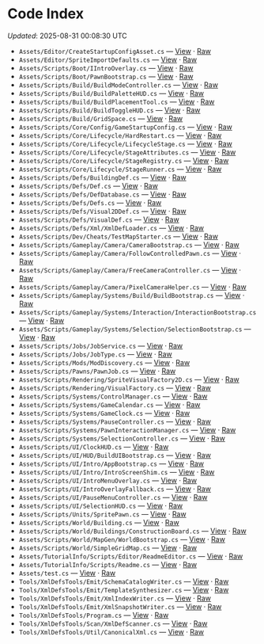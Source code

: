 # Code Index

_Updated_: 2025-08-31 00:08:30 UTC

- `Assets/Editor/CreateStartupConfigAsset.cs` — [View](https://github.com/Natangry/FantasyColony/blob/main/Assets/Editor/CreateStartupConfigAsset.cs) · [Raw](https://raw.githubusercontent.com/Natangry/FantasyColony/main/Assets/Editor/CreateStartupConfigAsset.cs)
- `Assets/Editor/SpriteImportDefaults.cs` — [View](https://github.com/Natangry/FantasyColony/blob/main/Assets/Editor/SpriteImportDefaults.cs) · [Raw](https://raw.githubusercontent.com/Natangry/FantasyColony/main/Assets/Editor/SpriteImportDefaults.cs)
- `Assets/Scripts/Boot/IIntroOverlay.cs` — [View](https://github.com/Natangry/FantasyColony/blob/main/Assets/Scripts/Boot/IIntroOverlay.cs) · [Raw](https://raw.githubusercontent.com/Natangry/FantasyColony/main/Assets/Scripts/Boot/IIntroOverlay.cs)
- `Assets/Scripts/Boot/PawnBootstrap.cs` — [View](https://github.com/Natangry/FantasyColony/blob/main/Assets/Scripts/Boot/PawnBootstrap.cs) · [Raw](https://raw.githubusercontent.com/Natangry/FantasyColony/main/Assets/Scripts/Boot/PawnBootstrap.cs)
- `Assets/Scripts/Build/BuildModeController.cs` — [View](https://github.com/Natangry/FantasyColony/blob/main/Assets/Scripts/Build/BuildModeController.cs) · [Raw](https://raw.githubusercontent.com/Natangry/FantasyColony/main/Assets/Scripts/Build/BuildModeController.cs)
- `Assets/Scripts/Build/BuildPaletteHUD.cs` — [View](https://github.com/Natangry/FantasyColony/blob/main/Assets/Scripts/Build/BuildPaletteHUD.cs) · [Raw](https://raw.githubusercontent.com/Natangry/FantasyColony/main/Assets/Scripts/Build/BuildPaletteHUD.cs)
- `Assets/Scripts/Build/BuildPlacementTool.cs` — [View](https://github.com/Natangry/FantasyColony/blob/main/Assets/Scripts/Build/BuildPlacementTool.cs) · [Raw](https://raw.githubusercontent.com/Natangry/FantasyColony/main/Assets/Scripts/Build/BuildPlacementTool.cs)
- `Assets/Scripts/Build/BuildToggleHUD.cs` — [View](https://github.com/Natangry/FantasyColony/blob/main/Assets/Scripts/Build/BuildToggleHUD.cs) · [Raw](https://raw.githubusercontent.com/Natangry/FantasyColony/main/Assets/Scripts/Build/BuildToggleHUD.cs)
- `Assets/Scripts/Build/GridSpace.cs` — [View](https://github.com/Natangry/FantasyColony/blob/main/Assets/Scripts/Build/GridSpace.cs) · [Raw](https://raw.githubusercontent.com/Natangry/FantasyColony/main/Assets/Scripts/Build/GridSpace.cs)
- `Assets/Scripts/Core/Config/GameStartupConfig.cs` — [View](https://github.com/Natangry/FantasyColony/blob/main/Assets/Scripts/Core/Config/GameStartupConfig.cs) · [Raw](https://raw.githubusercontent.com/Natangry/FantasyColony/main/Assets/Scripts/Core/Config/GameStartupConfig.cs)
- `Assets/Scripts/Core/Lifecycle/HardRestart.cs` — [View](https://github.com/Natangry/FantasyColony/blob/main/Assets/Scripts/Core/Lifecycle/HardRestart.cs) · [Raw](https://raw.githubusercontent.com/Natangry/FantasyColony/main/Assets/Scripts/Core/Lifecycle/HardRestart.cs)
- `Assets/Scripts/Core/Lifecycle/LifecycleStage.cs` — [View](https://github.com/Natangry/FantasyColony/blob/main/Assets/Scripts/Core/Lifecycle/LifecycleStage.cs) · [Raw](https://raw.githubusercontent.com/Natangry/FantasyColony/main/Assets/Scripts/Core/Lifecycle/LifecycleStage.cs)
- `Assets/Scripts/Core/Lifecycle/StageAttributes.cs` — [View](https://github.com/Natangry/FantasyColony/blob/main/Assets/Scripts/Core/Lifecycle/StageAttributes.cs) · [Raw](https://raw.githubusercontent.com/Natangry/FantasyColony/main/Assets/Scripts/Core/Lifecycle/StageAttributes.cs)
- `Assets/Scripts/Core/Lifecycle/StageRegistry.cs` — [View](https://github.com/Natangry/FantasyColony/blob/main/Assets/Scripts/Core/Lifecycle/StageRegistry.cs) · [Raw](https://raw.githubusercontent.com/Natangry/FantasyColony/main/Assets/Scripts/Core/Lifecycle/StageRegistry.cs)
- `Assets/Scripts/Core/Lifecycle/StageRunner.cs` — [View](https://github.com/Natangry/FantasyColony/blob/main/Assets/Scripts/Core/Lifecycle/StageRunner.cs) · [Raw](https://raw.githubusercontent.com/Natangry/FantasyColony/main/Assets/Scripts/Core/Lifecycle/StageRunner.cs)
- `Assets/Scripts/Defs/BuildingDef.cs` — [View](https://github.com/Natangry/FantasyColony/blob/main/Assets/Scripts/Defs/BuildingDef.cs) · [Raw](https://raw.githubusercontent.com/Natangry/FantasyColony/main/Assets/Scripts/Defs/BuildingDef.cs)
- `Assets/Scripts/Defs/Def.cs` — [View](https://github.com/Natangry/FantasyColony/blob/main/Assets/Scripts/Defs/Def.cs) · [Raw](https://raw.githubusercontent.com/Natangry/FantasyColony/main/Assets/Scripts/Defs/Def.cs)
- `Assets/Scripts/Defs/DefDatabase.cs` — [View](https://github.com/Natangry/FantasyColony/blob/main/Assets/Scripts/Defs/DefDatabase.cs) · [Raw](https://raw.githubusercontent.com/Natangry/FantasyColony/main/Assets/Scripts/Defs/DefDatabase.cs)
- `Assets/Scripts/Defs/Defs.cs` — [View](https://github.com/Natangry/FantasyColony/blob/main/Assets/Scripts/Defs/Defs.cs) · [Raw](https://raw.githubusercontent.com/Natangry/FantasyColony/main/Assets/Scripts/Defs/Defs.cs)
- `Assets/Scripts/Defs/Visual2DDef.cs` — [View](https://github.com/Natangry/FantasyColony/blob/main/Assets/Scripts/Defs/Visual2DDef.cs) · [Raw](https://raw.githubusercontent.com/Natangry/FantasyColony/main/Assets/Scripts/Defs/Visual2DDef.cs)
- `Assets/Scripts/Defs/VisualDef.cs` — [View](https://github.com/Natangry/FantasyColony/blob/main/Assets/Scripts/Defs/VisualDef.cs) · [Raw](https://raw.githubusercontent.com/Natangry/FantasyColony/main/Assets/Scripts/Defs/VisualDef.cs)
- `Assets/Scripts/Defs/Xml/XmlDefLoader.cs` — [View](https://github.com/Natangry/FantasyColony/blob/main/Assets/Scripts/Defs/Xml/XmlDefLoader.cs) · [Raw](https://raw.githubusercontent.com/Natangry/FantasyColony/main/Assets/Scripts/Defs/Xml/XmlDefLoader.cs)
- `Assets/Scripts/Dev/Cheats/TestMapStarter.cs` — [View](https://github.com/Natangry/FantasyColony/blob/main/Assets/Scripts/Dev/Cheats/TestMapStarter.cs) · [Raw](https://raw.githubusercontent.com/Natangry/FantasyColony/main/Assets/Scripts/Dev/Cheats/TestMapStarter.cs)
- `Assets/Scripts/Gameplay/Camera/CameraBootstrap.cs` — [View](https://github.com/Natangry/FantasyColony/blob/main/Assets/Scripts/Gameplay/Camera/CameraBootstrap.cs) · [Raw](https://raw.githubusercontent.com/Natangry/FantasyColony/main/Assets/Scripts/Gameplay/Camera/CameraBootstrap.cs)
- `Assets/Scripts/Gameplay/Camera/FollowControlledPawn.cs` — [View](https://github.com/Natangry/FantasyColony/blob/main/Assets/Scripts/Gameplay/Camera/FollowControlledPawn.cs) · [Raw](https://raw.githubusercontent.com/Natangry/FantasyColony/main/Assets/Scripts/Gameplay/Camera/FollowControlledPawn.cs)
- `Assets/Scripts/Gameplay/Camera/FreeCameraController.cs` — [View](https://github.com/Natangry/FantasyColony/blob/main/Assets/Scripts/Gameplay/Camera/FreeCameraController.cs) · [Raw](https://raw.githubusercontent.com/Natangry/FantasyColony/main/Assets/Scripts/Gameplay/Camera/FreeCameraController.cs)
- `Assets/Scripts/Gameplay/Camera/PixelCameraHelper.cs` — [View](https://github.com/Natangry/FantasyColony/blob/main/Assets/Scripts/Gameplay/Camera/PixelCameraHelper.cs) · [Raw](https://raw.githubusercontent.com/Natangry/FantasyColony/main/Assets/Scripts/Gameplay/Camera/PixelCameraHelper.cs)
- `Assets/Scripts/Gameplay/Systems/Build/BuildBootstrap.cs` — [View](https://github.com/Natangry/FantasyColony/blob/main/Assets/Scripts/Gameplay/Systems/Build/BuildBootstrap.cs) · [Raw](https://raw.githubusercontent.com/Natangry/FantasyColony/main/Assets/Scripts/Gameplay/Systems/Build/BuildBootstrap.cs)
- `Assets/Scripts/Gameplay/Systems/Interaction/InteractionBootstrap.cs` — [View](https://github.com/Natangry/FantasyColony/blob/main/Assets/Scripts/Gameplay/Systems/Interaction/InteractionBootstrap.cs) · [Raw](https://raw.githubusercontent.com/Natangry/FantasyColony/main/Assets/Scripts/Gameplay/Systems/Interaction/InteractionBootstrap.cs)
- `Assets/Scripts/Gameplay/Systems/Selection/SelectionBootstrap.cs` — [View](https://github.com/Natangry/FantasyColony/blob/main/Assets/Scripts/Gameplay/Systems/Selection/SelectionBootstrap.cs) · [Raw](https://raw.githubusercontent.com/Natangry/FantasyColony/main/Assets/Scripts/Gameplay/Systems/Selection/SelectionBootstrap.cs)
- `Assets/Scripts/Jobs/JobService.cs` — [View](https://github.com/Natangry/FantasyColony/blob/main/Assets/Scripts/Jobs/JobService.cs) · [Raw](https://raw.githubusercontent.com/Natangry/FantasyColony/main/Assets/Scripts/Jobs/JobService.cs)
- `Assets/Scripts/Jobs/JobType.cs` — [View](https://github.com/Natangry/FantasyColony/blob/main/Assets/Scripts/Jobs/JobType.cs) · [Raw](https://raw.githubusercontent.com/Natangry/FantasyColony/main/Assets/Scripts/Jobs/JobType.cs)
- `Assets/Scripts/Mods/ModDiscovery.cs` — [View](https://github.com/Natangry/FantasyColony/blob/main/Assets/Scripts/Mods/ModDiscovery.cs) · [Raw](https://raw.githubusercontent.com/Natangry/FantasyColony/main/Assets/Scripts/Mods/ModDiscovery.cs)
- `Assets/Scripts/Pawns/PawnJob.cs` — [View](https://github.com/Natangry/FantasyColony/blob/main/Assets/Scripts/Pawns/PawnJob.cs) · [Raw](https://raw.githubusercontent.com/Natangry/FantasyColony/main/Assets/Scripts/Pawns/PawnJob.cs)
- `Assets/Scripts/Rendering/SpriteVisualFactory2D.cs` — [View](https://github.com/Natangry/FantasyColony/blob/main/Assets/Scripts/Rendering/SpriteVisualFactory2D.cs) · [Raw](https://raw.githubusercontent.com/Natangry/FantasyColony/main/Assets/Scripts/Rendering/SpriteVisualFactory2D.cs)
- `Assets/Scripts/Rendering/VisualFactory.cs` — [View](https://github.com/Natangry/FantasyColony/blob/main/Assets/Scripts/Rendering/VisualFactory.cs) · [Raw](https://raw.githubusercontent.com/Natangry/FantasyColony/main/Assets/Scripts/Rendering/VisualFactory.cs)
- `Assets/Scripts/Systems/ControlManager.cs` — [View](https://github.com/Natangry/FantasyColony/blob/main/Assets/Scripts/Systems/ControlManager.cs) · [Raw](https://raw.githubusercontent.com/Natangry/FantasyColony/main/Assets/Scripts/Systems/ControlManager.cs)
- `Assets/Scripts/Systems/GameCalendar.cs` — [View](https://github.com/Natangry/FantasyColony/blob/main/Assets/Scripts/Systems/GameCalendar.cs) · [Raw](https://raw.githubusercontent.com/Natangry/FantasyColony/main/Assets/Scripts/Systems/GameCalendar.cs)
- `Assets/Scripts/Systems/GameClock.cs` — [View](https://github.com/Natangry/FantasyColony/blob/main/Assets/Scripts/Systems/GameClock.cs) · [Raw](https://raw.githubusercontent.com/Natangry/FantasyColony/main/Assets/Scripts/Systems/GameClock.cs)
- `Assets/Scripts/Systems/PauseController.cs` — [View](https://github.com/Natangry/FantasyColony/blob/main/Assets/Scripts/Systems/PauseController.cs) · [Raw](https://raw.githubusercontent.com/Natangry/FantasyColony/main/Assets/Scripts/Systems/PauseController.cs)
- `Assets/Scripts/Systems/PawnInteractionManager.cs` — [View](https://github.com/Natangry/FantasyColony/blob/main/Assets/Scripts/Systems/PawnInteractionManager.cs) · [Raw](https://raw.githubusercontent.com/Natangry/FantasyColony/main/Assets/Scripts/Systems/PawnInteractionManager.cs)
- `Assets/Scripts/Systems/SelectionController.cs` — [View](https://github.com/Natangry/FantasyColony/blob/main/Assets/Scripts/Systems/SelectionController.cs) · [Raw](https://raw.githubusercontent.com/Natangry/FantasyColony/main/Assets/Scripts/Systems/SelectionController.cs)
- `Assets/Scripts/UI/ClockHUD.cs` — [View](https://github.com/Natangry/FantasyColony/blob/main/Assets/Scripts/UI/ClockHUD.cs) · [Raw](https://raw.githubusercontent.com/Natangry/FantasyColony/main/Assets/Scripts/UI/ClockHUD.cs)
- `Assets/Scripts/UI/HUD/BuildUIBootstrap.cs` — [View](https://github.com/Natangry/FantasyColony/blob/main/Assets/Scripts/UI/HUD/BuildUIBootstrap.cs) · [Raw](https://raw.githubusercontent.com/Natangry/FantasyColony/main/Assets/Scripts/UI/HUD/BuildUIBootstrap.cs)
- `Assets/Scripts/UI/Intro/AppBootstrap.cs` — [View](https://github.com/Natangry/FantasyColony/blob/main/Assets/Scripts/UI/Intro/AppBootstrap.cs) · [Raw](https://raw.githubusercontent.com/Natangry/FantasyColony/main/Assets/Scripts/UI/Intro/AppBootstrap.cs)
- `Assets/Scripts/UI/Intro/IntroScreenShim.cs` — [View](https://github.com/Natangry/FantasyColony/blob/main/Assets/Scripts/UI/Intro/IntroScreenShim.cs) · [Raw](https://raw.githubusercontent.com/Natangry/FantasyColony/main/Assets/Scripts/UI/Intro/IntroScreenShim.cs)
- `Assets/Scripts/UI/IntroMenuOverlay.cs` — [View](https://github.com/Natangry/FantasyColony/blob/main/Assets/Scripts/UI/IntroMenuOverlay.cs) · [Raw](https://raw.githubusercontent.com/Natangry/FantasyColony/main/Assets/Scripts/UI/IntroMenuOverlay.cs)
- `Assets/Scripts/UI/IntroOverlayFallback.cs` — [View](https://github.com/Natangry/FantasyColony/blob/main/Assets/Scripts/UI/IntroOverlayFallback.cs) · [Raw](https://raw.githubusercontent.com/Natangry/FantasyColony/main/Assets/Scripts/UI/IntroOverlayFallback.cs)
- `Assets/Scripts/UI/PauseMenuController.cs` — [View](https://github.com/Natangry/FantasyColony/blob/main/Assets/Scripts/UI/PauseMenuController.cs) · [Raw](https://raw.githubusercontent.com/Natangry/FantasyColony/main/Assets/Scripts/UI/PauseMenuController.cs)
- `Assets/Scripts/UI/SelectionHUD.cs` — [View](https://github.com/Natangry/FantasyColony/blob/main/Assets/Scripts/UI/SelectionHUD.cs) · [Raw](https://raw.githubusercontent.com/Natangry/FantasyColony/main/Assets/Scripts/UI/SelectionHUD.cs)
- `Assets/Scripts/Units/SpritePawn.cs` — [View](https://github.com/Natangry/FantasyColony/blob/main/Assets/Scripts/Units/SpritePawn.cs) · [Raw](https://raw.githubusercontent.com/Natangry/FantasyColony/main/Assets/Scripts/Units/SpritePawn.cs)
- `Assets/Scripts/World/Building.cs` — [View](https://github.com/Natangry/FantasyColony/blob/main/Assets/Scripts/World/Building.cs) · [Raw](https://raw.githubusercontent.com/Natangry/FantasyColony/main/Assets/Scripts/World/Building.cs)
- `Assets/Scripts/World/Buildings/ConstructionBoard.cs` — [View](https://github.com/Natangry/FantasyColony/blob/main/Assets/Scripts/World/Buildings/ConstructionBoard.cs) · [Raw](https://raw.githubusercontent.com/Natangry/FantasyColony/main/Assets/Scripts/World/Buildings/ConstructionBoard.cs)
- `Assets/Scripts/World/MapGen/WorldBootstrap.cs` — [View](https://github.com/Natangry/FantasyColony/blob/main/Assets/Scripts/World/MapGen/WorldBootstrap.cs) · [Raw](https://raw.githubusercontent.com/Natangry/FantasyColony/main/Assets/Scripts/World/MapGen/WorldBootstrap.cs)
- `Assets/Scripts/World/SimpleGridMap.cs` — [View](https://github.com/Natangry/FantasyColony/blob/main/Assets/Scripts/World/SimpleGridMap.cs) · [Raw](https://raw.githubusercontent.com/Natangry/FantasyColony/main/Assets/Scripts/World/SimpleGridMap.cs)
- `Assets/TutorialInfo/Scripts/Editor/ReadmeEditor.cs` — [View](https://github.com/Natangry/FantasyColony/blob/main/Assets/TutorialInfo/Scripts/Editor/ReadmeEditor.cs) · [Raw](https://raw.githubusercontent.com/Natangry/FantasyColony/main/Assets/TutorialInfo/Scripts/Editor/ReadmeEditor.cs)
- `Assets/TutorialInfo/Scripts/Readme.cs` — [View](https://github.com/Natangry/FantasyColony/blob/main/Assets/TutorialInfo/Scripts/Readme.cs) · [Raw](https://raw.githubusercontent.com/Natangry/FantasyColony/main/Assets/TutorialInfo/Scripts/Readme.cs)
- `Assets/test.cs` — [View](https://github.com/Natangry/FantasyColony/blob/main/Assets/test.cs) · [Raw](https://raw.githubusercontent.com/Natangry/FantasyColony/main/Assets/test.cs)
- `Tools/XmlDefsTools/Emit/SchemaCatalogWriter.cs` — [View](https://github.com/Natangry/FantasyColony/blob/main/Tools/XmlDefsTools/Emit/SchemaCatalogWriter.cs) · [Raw](https://raw.githubusercontent.com/Natangry/FantasyColony/main/Tools/XmlDefsTools/Emit/SchemaCatalogWriter.cs)
- `Tools/XmlDefsTools/Emit/TemplateSynthesizer.cs` — [View](https://github.com/Natangry/FantasyColony/blob/main/Tools/XmlDefsTools/Emit/TemplateSynthesizer.cs) · [Raw](https://raw.githubusercontent.com/Natangry/FantasyColony/main/Tools/XmlDefsTools/Emit/TemplateSynthesizer.cs)
- `Tools/XmlDefsTools/Emit/XmlIndexWriter.cs` — [View](https://github.com/Natangry/FantasyColony/blob/main/Tools/XmlDefsTools/Emit/XmlIndexWriter.cs) · [Raw](https://raw.githubusercontent.com/Natangry/FantasyColony/main/Tools/XmlDefsTools/Emit/XmlIndexWriter.cs)
- `Tools/XmlDefsTools/Emit/XmlSnapshotWriter.cs` — [View](https://github.com/Natangry/FantasyColony/blob/main/Tools/XmlDefsTools/Emit/XmlSnapshotWriter.cs) · [Raw](https://raw.githubusercontent.com/Natangry/FantasyColony/main/Tools/XmlDefsTools/Emit/XmlSnapshotWriter.cs)
- `Tools/XmlDefsTools/Program.cs` — [View](https://github.com/Natangry/FantasyColony/blob/main/Tools/XmlDefsTools/Program.cs) · [Raw](https://raw.githubusercontent.com/Natangry/FantasyColony/main/Tools/XmlDefsTools/Program.cs)
- `Tools/XmlDefsTools/Scan/XmlDefScanner.cs` — [View](https://github.com/Natangry/FantasyColony/blob/main/Tools/XmlDefsTools/Scan/XmlDefScanner.cs) · [Raw](https://raw.githubusercontent.com/Natangry/FantasyColony/main/Tools/XmlDefsTools/Scan/XmlDefScanner.cs)
- `Tools/XmlDefsTools/Util/CanonicalXml.cs` — [View](https://github.com/Natangry/FantasyColony/blob/main/Tools/XmlDefsTools/Util/CanonicalXml.cs) · [Raw](https://raw.githubusercontent.com/Natangry/FantasyColony/main/Tools/XmlDefsTools/Util/CanonicalXml.cs)
